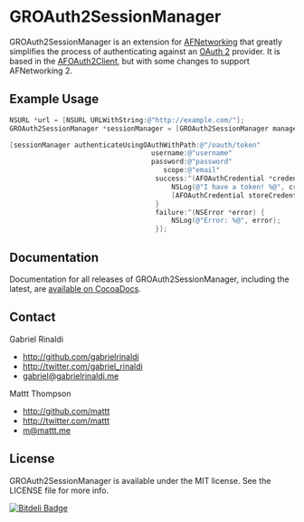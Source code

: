 # GROAuth2SessionManager

GROAuth2SessionManager is an extension for [AFNetworking](http://github.com/AFNetworking/AFNetworking/) that greatly simplifies the process of authenticating against an [OAuth 2](http://oauth.net/2/) provider. It is based in the [AFOAuth2Client](https://github.com/AFNetworking/AFOAuth2Client), but with some changes to support AFNetworking 2.

## Example Usage

``` objective-c
NSURL *url = [NSURL URLWithString:@"http://example.com/"];
GROAuth2SessionManager *sessionManager = [GROAuth2SessionManager managerWithBaseURL:url clientID:kClientID secret:kClientSecret];

[sessionManager authenticateUsingOAuthWithPath:@"/oauth/token"
                                   username:@"username"
                                   password:@"password"
                                      scope:@"email"
                                    success:^(AFOAuthCredential *credential) {
                                        NSLog(@"I have a token! %@", credential.accessToken);
                                        [AFOAuthCredential storeCredential:credential withIdentifier:oauthClient.serviceProviderIdentifier];
                                    }
                                    failure:^(NSError *error) {
                                        NSLog(@"Error: %@", error);
                                    }];
```

## Documentation

Documentation for all releases of GROAuth2SessionManager, including the latest, are [available on CocoaDocs](http://cocoadocs.org/docsets/GROAuth2SessionManager/).

## Contact

Gabriel Rinaldi

- http://github.com/gabrielrinaldi
- http://twitter.com/gabriel_rinaldi
- gabriel@gabrielrinaldi.me

Mattt Thompson

- http://github.com/mattt
- http://twitter.com/mattt
- m@mattt.me

## License

GROAuth2SessionManager is available under the MIT license. See the LICENSE file for more info.

[![Bitdeli Badge](https://d2weczhvl823v0.cloudfront.net/gabrielrinaldi/groauth2sessionmanager/trend.png)](https://bitdeli.com/free "Bitdeli Badge")

